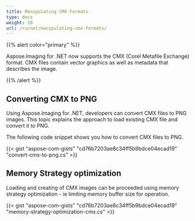 ```yaml
---
title: Manipulating CMX Formats
type: docs
weight: 10
url: /ru/net/manipulating-cmx-formats/
---
```


{{% alert color="primary" %}} 

Aspose.Imaging for .NET now supports the CMX (Corel Metafile Exchange) format. CMX files contain vector graphics as well as metadata that describes the image.

{{% /alert %}} 
## **Converting CMX to PNG**
Using Aspose.Imaging for .NET, developers can convert CMX files to PNG images. This topic explains the approach to load existing CMX file and convert it to PNG.

The following code snippet shows you how to convert CMX files to PNG.



{{< gist "aspose-com-gists" "cd76b7203ae8c34ff5b9bdce04ecad19" "convert-cmx-to-png.cs" >}}
## **Memory Strategy optimization**
Loading and creating of CMX images can be proceeded using memory strategy optimization - ie limiting memory buffer size for operation.

{{< gist "aspose-com-gists" "cd76b7203ae8c34ff5b9bdce04ecad19" "memory-strategy-optimization-cmx.cs" >}}
